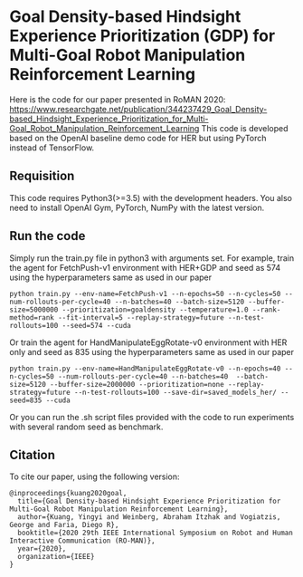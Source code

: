 # Goal Density-based Hindsight Experience Prioritization (GDP) for Multi-Goal Robot Manipulation Reinforcement Learning

Here is the code for our paper presented in RoMAN 2020: https://www.researchgate.net/publication/344237429_Goal_Density-based_Hindsight_Experience_Prioritization_for_Multi-Goal_Robot_Manipulation_Reinforcement_Learning
This code is developed based on the OpenAI baseline demo code for HER but using PyTorch instead of TensorFlow.

## Requisition

This code requires Python3(>=3.5) with the development headers. You also need to install OpenAI Gym, PyTorch, NumPy with the latest version.

## Run the code
Simply run the train.py file in python3 with arguments set. 
For example, train the agent for FetchPush-v1 environment with HER+GDP and seed as 574 using the hyperparameters same as used in our paper
```
python train.py --env-name=FetchPush-v1 --n-epochs=50 --n-cycles=50 --num-rollouts-per-cycle=40 --n-batches=40 --batch-size=5120 --buffer-size=5000000 --prioritization=goaldensity --temperature=1.0 --rank-method=rank --fit-interval=5 --replay-strategy=future --n-test-rollouts=100 --seed=574 --cuda
```

Or train the agent for HandManipulateEggRotate-v0 environment with HER only and seed as 835 using the hyperparameters same as used in our paper
```
python train.py --env-name=HandManipulateEggRotate-v0 --n-epochs=40 --n-cycles=50 --num-rollouts-per-cycle=40 --n-batches=40  --batch-size=5120 --buffer-size=2000000 --prioritization=none --replay-strategy=future --n-test-rollouts=100 --save-dir=saved_models_her/ --seed=835 --cuda
```

Or you can run the .sh script files provided with the code to run experiments with several random seed as benchmark.

## Citation
To cite our paper, using the following version:
```
@inproceedings{kuang2020goal,
  title={Goal Density-based Hindsight Experience Prioritization for Multi-Goal Robot Manipulation Reinforcement Learning},
  author={Kuang, Yingyi and Weinberg, Abraham Itzhak and Vogiatzis, George and Faria, Diego R},
  booktitle={2020 29th IEEE International Symposium on Robot and Human Interactive Communication (RO-MAN)},
  year={2020},
  organization={IEEE}
}

```
